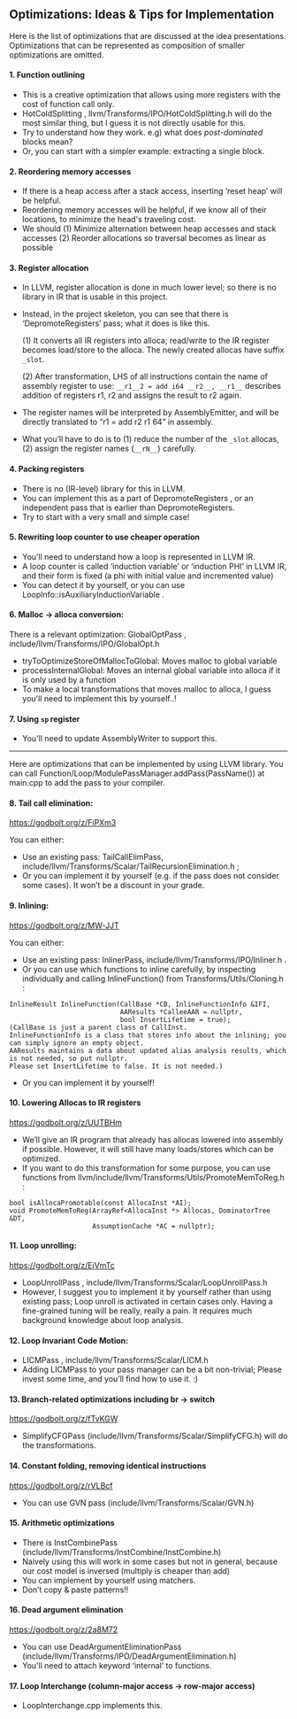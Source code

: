 ## Optimizations: Ideas & Tips for Implementation

Here is the list of optimizations that are discussed at the idea presentations.
Optimizations that can be represented as composition of smaller optimizations are omitted.

#### 1. Function outlining
- This is a creative optimization that allows using more registers with the cost of function call only.
- HotColdSplitting , llvm/Transforms/IPO/HotColdSplitting.h will do the most similar thing, but I guess it is not directly usable for this.
- Try to understand how they work. e.g) what does *post-dominated* blocks mean?
- Or, you can start with a simpler example: extracting a single block.

#### 2. Reordering memory accesses
- If there is a heap access after a stack access, inserting ‘reset heap’ will be helpful.
- Reordering memory accesses will be helpful, if we know all of their locations, to minimize the head's traveling cost.
- We should (1) Minimize alternation between heap accesses and stack accesses (2) Reorder allocations so traversal becomes as linear as possible

#### 3. Register allocation
- In LLVM, register allocation is done in much lower level; so there is no library in IR that is usable in this project.
- Instead, in the project skeleton, you can see that there is ‘DepromoteRegisters’ pass; what it does is like this.

    (1) It converts all IR registers into alloca; read/write to the IR register becomes load/store to the alloca.
    The newly created allocas have suffix `_slot`.
    
    (2) After transformation, LHS of all instructions contain the name of assembly register to use:
    `__r1__2 = add i64 __r2__, __r1__` describes addition of registers r1, r2 and assigns the result to r2 again.

- The register names will be interpreted by AssemblyEmitter, and will be directly translated to “r1 = add r2 r1 64” in assembly.
- What you’ll have to do is to (1) reduce the number of the `_slot` allocas,
(2) assign the register names (`__rN__`) carefully.

#### 4. Packing registers
- There is no (IR-level) library for this in LLVM.
- You can implement this as a part of DepromoteRegisters , or an independent pass that is earlier than DepromoteRegisters.
- Try to start with a very small and simple case!

#### 5. Rewriting loop counter to use cheaper operation
- You’ll need to understand how a loop is represented in LLVM IR.
- A loop counter is called ‘induction variable’ or ‘induction PHI’ in LLVM IR, and their form is fixed (a phi with initial value and incremented value)
- You can detect it by yourself, or you can use LoopInfo::isAuxiliaryInductionVariable .

#### 6. Malloc -> alloca conversion:
There is a relevant optimization: GlobalOptPass , include/llvm/Transforms/IPO/GlobalOpt.h
- tryToOptimizeStoreOfMallocToGlobal: Moves malloc to global variable
- processInternalGlobal: Moves an internal global variable into alloca if it is only used by a function
- To make a local transformations that moves malloc to alloca, I guess you'll need to implement this by yourself..!

#### 7. Using `sp` register

- You'll need to update AssemblyWriter to support this.

---

Here are optimizations that can be implemented by using LLVM library.
You can call Function/Loop/ModulePassManager.addPass(PassName()) at main.cpp to add the pass to your compiler.

#### 8. Tail call elimination:
https://godbolt.org/z/FiPXm3

You can either:
- Use an existing pass: TailCallElimPass, include/llvm/Transforms/Scalar/TailRecursionElimination.h ;  
- Or you can implement it by yourself (e.g. if the pass does not consider some cases). It won’t be a discount in your grade.

#### 9. Inlining:
https://godbolt.org/z/MW-JJT

You can either:
- Use an existing pass: InlinerPass, include/llvm/Transforms/IPO/Inliner.h .
- Or you can use which functions to inline carefully, by inspecting individually and calling InlineFunction() from Transforms/Utils/Cloning.h :
```
InlineResult InlineFunction(CallBase *CB, InlineFunctionInfo &IFI,
                            AAResults *CalleeAAR = nullptr,
                            bool InsertLifetime = true);
(CallBase is just a parent class of CallInst.
InlineFunctionInfo is a class that stores info about the inlining; you can simply ignore an empty object.
AAResults maintains a data about updated alias analysis results, which is not needed, so put nullptr.
Please set InsertLifetime to false. It is not needed.)
```
- Or you can implement it by yourself!

#### 10. Lowering Allocas to IR registers
https://godbolt.org/z/UUTBHm 

- We’ll give an IR program that already has allocas lowered into assembly if possible. However, it will still have many loads/stores which can be optimized.
- If you want to do this transformation for some purpose,
you can use functions from llvm/include/llvm/Transforms/Utils/PromoteMemToReg.h :
```
bool isAllocaPromotable(const AllocaInst *AI);
void PromoteMemToReg(ArrayRef<AllocaInst *> Allocas, DominatorTree &DT,
                     AssumptionCache *AC = nullptr);
```

#### 11. Loop unrolling:
https://godbolt.org/z/EjVmTc 

- LoopUnrollPass , include/llvm/Transforms/Scalar/LoopUnrollPass.h
- However, I suggest you to implement it by yourself rather than using existing pass;
Loop unroll is activated in certain cases only. Having a fine-grained tuning will be really, really a pain. It requires much background knowledge about loop analysis.

#### 12. Loop Invariant Code Motion:
- LICMPass , include/llvm/Transforms/Scalar/LICM.h
- Adding LICMPass to your pass manager can be a bit non-trivial; Please invest some time, and you’ll find how to use it. :)

#### 13. Branch-related optimizations including br -> switch
https://godbolt.org/z/fTvKGW

- SimplifyCFGPass (include/llvm/Transforms/Scalar/SimplifyCFG.h) will do the transformations.

#### 14. Constant folding, removing identical instructions
https://godbolt.org/z/rVLBcf 

- You can use GVN pass (include/llvm/Transforms/Scalar/GVN.h)

#### 15. Arithmetic optimizations
- There is InstCombinePass (include/llvm/Transforms/InstCombine/InstCombine.h)
- Naively using this will work in some cases but not in general, because our cost model is inversed (multiply is cheaper than add)
- You can implement by yourself using matchers.
- Don’t copy & paste patterns!!

#### 16. Dead argument elimination
https://godbolt.org/z/2a8M72  

- You can use DeadArgumentEliminationPass (include/llvm/Transforms/IPO/DeadArgumentElimination.h)
- You’ll need to attach keyword ‘internal’ to functions.

#### 17. Loop Interchange (column-major access -> row-major access)

- LoopInterchange.cpp implements this.

